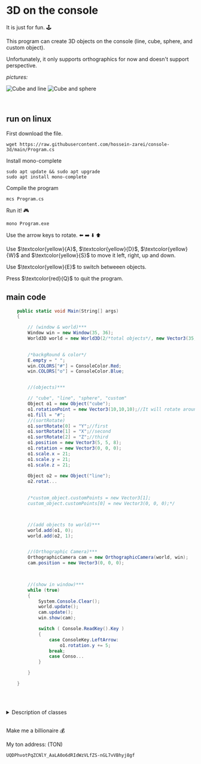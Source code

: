 # 3D on the console

It is just for fun. :joystick:

This program can create 3D objects on the console (line, cube, sphere, and custom object).

Unfortunately, it only supports orthographics for now and doesn't support perspective.
<br/>

*pictures:*

![Cube and line](cube_line.png)
![Cube and sphere](cube_sphere.png)

<br/>

## run on linux
First download the file.
```
wget https://raw.githubusercontent.com/hossein-zarei/console-3d/main/Program.cs
```

Install mono-complete
```
sudo apt update && sudo apt upgrade
sudo apt install mono-complete
```
Compile the program
```
mcs Program.cs
```
Run it! :video_game:
```
mono Program.exe
```
Use the arrow keys to rotate. :arrow_left: :arrow_right: :arrow_down: :arrow_up:

Use $\textcolor{yellow}{A}$, $\textcolor{yellow}{D}$, $\textcolor{yellow}{W}$ and $\textcolor{yellow}{S}$ to move it left, right, up and down.

Use $\textcolor{yellow}{E}$ to switch betweeen objects.

Press $\textcolor{red}{Q}$ to quit the program.


## main code
```c#
    public static void Main(String[] args)
    {

        // (window & world)***
        Window win = new Window(35, 36);
        World3D world = new World3D(2/*total objects*/, new Vector3(35, 36, 36)/*world size*/);
        

        /*backgRound & color*/
        E.empty = " ";
        win.COLORS["#"] = ConsoleColor.Red;
        win.COLORS["o"] = ConsoleColor.Blue;


        //(objects)***

        // "cube", "line", "sphere", "custom"
        Object o1 = new Object("cube");
        o1.rotationPoint = new Vector3(10,10,10);//It will rotate around this position.
        o1.fill = "#";
        //(sortRotate) 
        o1.sortRotate[0] = "Y";//first 
        o1.sortRotate[1] = "X";//second
        o1.sortRotate[2] = "Z";//third
        o1.position = new Vector3(5, 5, 8);
        o1.rotation = new Vector3(0, 0, 0);
        o1.scale.x = 21;
        o1.scale.y = 21;
        o1.scale.z = 21;
	  
        Object o2 = new Object("line");
        o2.rotat...
        

        /*custom_object.customPoints = new Vector3[1];
        custom_object.customPoints[0] = new Vector3(0, 0, 0);*/



        //(add objects to world)***
        world.add(o1, 0);
        world.add(o2, 1);


        //(Orthographic Camera)***
        OrthographicCamera cam = new OrthographicCamera(world, win);
        cam.position = new Vector3(0, 0, 0);

		

        //(show in window)***
        while (true)
        {
            System.Console.Clear();
            world.update();
            cam.update();
            win.show(cam);

            switch ( Console.ReadKey().Key )
            {
                case ConsoleKey.LeftArrow:
                    o1.rotation.y += 5;
                break;
                case Conso...
            }

        }

    }

    
```
<br/>
<details>
<summary>Description of classes</summary>
<br/>
    
```c#

class window
{
  Gets 2d array from class OrthographicCamera{}.
  Prints the 2d array on screen.
}

class OrthographicCamera
{
    Pass objects and some information to class Converter{}.
    Then returns 2d array.
}

class World3D
{
    Creates a 3d array.
    Objects will be created by calling methods which are in class Object{}.
    Adds objects to 3d array.
}

class Object
{
    Creates objects and rotates them by class Math2{}.
    Then adds objects to 3d array.
}

class Converter
{
    Converts 3d array to 2d array.
    Connverter does not support perspective.
}

class Math2
{
    Rotates positions of objects one by one.
}
```
</details>
<br/>

Make me a billionaire :moneybag:

My ton address: (TON)
```
UQDPhvotPqZCNlY_AaLA0o6dRIdWzVLfZS-nGL7vVBhyj8gf
```
